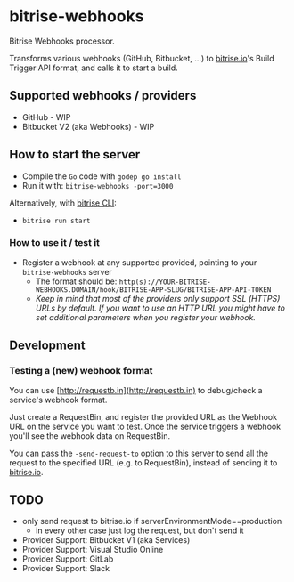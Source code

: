 # bitrise-webhooks

Bitrise Webhooks processor.

Transforms various webhooks (GitHub, Bitbucket, ...) to [bitrise.io](https://www.bitrise.io)'s
Build Trigger API format, and calls it to start a build.


## Supported webhooks / providers

* GitHub - WIP
* Bitbucket V2 (aka Webhooks) - WIP


## How to start the server

* Compile the `Go` code with `godep go install`
* Run it with: `bitrise-webhooks -port=3000`

Alternatively, with [bitrise CLI](https://github.com/bitrise-io/bitrise):

* `bitrise run start`

### How to use it / test it

* Register a webhook at any supported provided, pointing to your `bitrise-webhooks` server
  * The format should be: `http(s)://YOUR-BITRISE-WEBHOOKS.DOMAIN/hook/BITRISE-APP-SLUG/BITRISE-APP-API-TOKEN`
  * *Keep in mind that most of the providers only support SSL (HTTPS) URLs by default. If you want to use an HTTP URL you might have to set additional parameters when you register your webhook.*


## Development

### Testing a (new) webhook format

You can use [http://requestb.in](http://requestb.in) to debug/check
a service's webhook format.

Just create a RequestBin, and register the provided URL as
the Webhook URL on the service you want to test. Once the service
triggers a webhook you'll see the webhook data on RequestBin.

You can pass the `-send-request-to` option to this server to
send all the request to the specified URL (e.g. to RequestBin), instead of sending
it to [bitrise.io](https://www.bitrise.io).


## TODO

* only send request to bitrise.io if serverEnvironmentMode==production
  * in every other case just log the request, but don't send it
* Provider Support: Bitbucket V1 (aka Services)
* Provider Support: Visual Studio Online
* Provider Support: GitLab
* Provider Support: Slack
